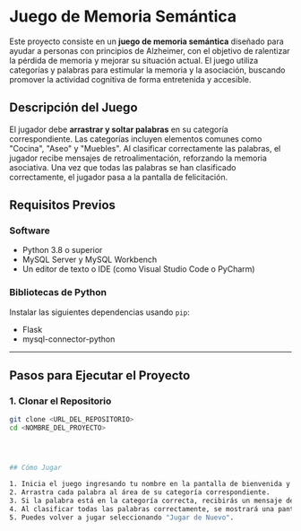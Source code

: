 # Juego de Memoria Semántica

Este proyecto consiste en un **juego de memoria semántica** diseñado para ayudar a personas con principios de Alzheimer, con el objetivo de ralentizar la pérdida de memoria y mejorar su situación actual. El juego utiliza categorías y palabras para estimular la memoria y la asociación, buscando promover la actividad cognitiva de forma entretenida y accesible.

## Descripción del Juego

El jugador debe **arrastrar y soltar palabras** en su categoría correspondiente. Las categorías incluyen elementos comunes como "Cocina", "Aseo" y "Muebles". Al clasificar correctamente las palabras, el jugador recibe mensajes de retroalimentación, reforzando la memoria asociativa. Una vez que todas las palabras se han clasificado correctamente, el jugador pasa a la pantalla de felicitación.

## Requisitos Previos

### Software
- Python 3.8 o superior
- MySQL Server y MySQL Workbench
- Un editor de texto o IDE (como Visual Studio Code o PyCharm)

### Bibliotecas de Python
Instalar las siguientes dependencias usando `pip`:
- Flask
- mysql-connector-python

---

## Pasos para Ejecutar el Proyecto

### 1. Clonar el Repositorio
```bash
git clone <URL_DEL_REPOSITORIO>
cd <NOMBRE_DEL_PROYECTO>




## Cómo Jugar

1. Inicia el juego ingresando tu nombre en la pantalla de bienvenida y presionando "Iniciar Juego".
2. Arrastra cada palabra al área de su categoría correspondiente.
3. Si la palabra está en la categoría correcta, recibirás un mensaje de "¡Correcto!".
4. Al clasificar todas las palabras correctamente, se mostrará una pantalla de felicitación.
5. Puedes volver a jugar seleccionando "Jugar de Nuevo".


